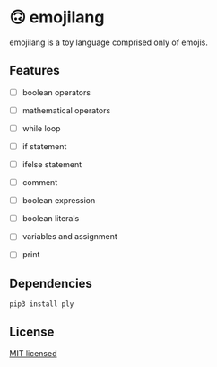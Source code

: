# 🙃 emojilang

emojilang is a toy language comprised only of emojis.

## Features
- [ ] boolean operators
- [ ] mathematical operators
- [ ] while loop
- [ ] if statement
- [ ] ifelse statement
- [ ] comment
- [ ] boolean expression
- [ ] boolean literals
- [ ] variables and assignment
- [ ] print


## Dependencies
```
pip3 install ply
```

## License

[MIT licensed](LICENSE)